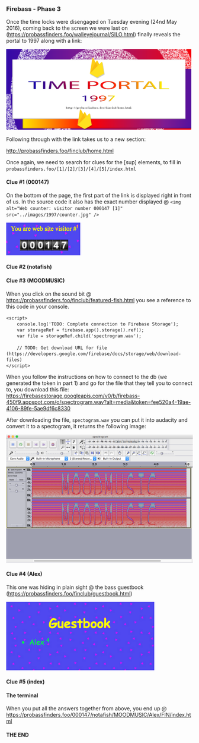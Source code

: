 ### Firebass - Phase 3

Once the time locks were disengaged on Tuesday evening (24nd May 2016), coming back to the screen we were last on (https://probassfinders.foo/walleyejournal/SILO.html) finally reveals the portal to 1997 along with a link:

<img src="screenshots/time_portal_2007.png" alt="portal 2007" width="500px"/>

Following through with the link takes us to a new section:

http://probassfinders.foo/finclub/home.html

Once again, we need to search for clues for the [sup] elements, to fill in `probassfinders.foo/[1]/[2]/[3]/[4]/[5]/index.html`

#### Clue #1 (000147)

On the bottom of the page, the first part of the link is displayed right in front of us. In the source code it also has the exact number displayed @ `<img alt="Web counter: visitor number 000147 [1]" src="../images/1997/counter.jpg" />`

<img src="screenshots/phase_3_hint_1.png" alt="sub 1" width="200px"/>

#### Clue #2 (notafish)
#### Clue #3 (MOODMUSIC)

When you click on the sound bit @ https://probassfinders.foo/finclub/featured-fish.html you see a reference to this code in your console. 
```
<script>
    console.log('TODO: Complete connection to Firebase Storage');
    var storageRef = firebase.app().storage().ref();
    var file = storageRef.child('spectrogram.wav');

    // TODO: Get download URL for file (https://developers.google.com/firebase/docs/storage/web/download-files)
</script>
```

When you follow the instructions on how to connect to the db (we generated the token in part 1) and go for the file that they tell you to connect to, you download this file: https://firebasestorage.googleapis.com/v0/b/firebass-450f9.appspot.com/o/spectrogram.wav?alt=media&token=fee520a4-19ae-4106-89fe-5ae9df6c8330

After downloading the file, `spectogram.wav` you can put it into audacity and convert it to a spectogram, it returns the following image:

<img src="screenshots/hint_3_decoded.png" alt="sub 3" width="700px"/>

#### Clue #4 (Alex)

This one was hiding in plain sight @ the bass guestbook (https://probassfinders.foo/finclub/guestbook.html)

<img src="screenshots/phase_4_hint_1.png" alt="sub 5" width="400px"/>


#### Clue #5 (index)


#### The terminal

When you put all the answers together from above, you end up @ https://probassfinders.foo/000147/notafish/MOODMUSIC/Alex/FIN/index.html


#### THE END
